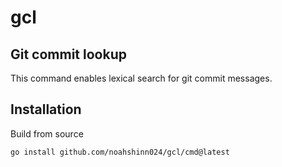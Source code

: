 # gcl

## Git commit lookup

This command enables lexical search for git commit messages.

## Installation

Build from source

```bash
go install github.com/noahshinn024/gcl/cmd@latest
```
